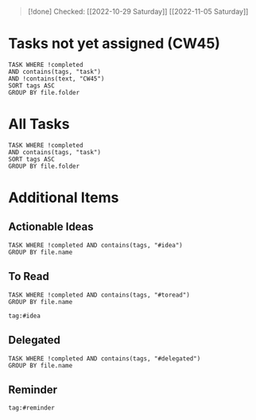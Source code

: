 > [!done]  Checked:
> [[2022-10-29 Saturday]]
> [[2022-11-05 Saturday]]

# Tasks not yet assigned (CW45) 
```dataview 
TASK WHERE !completed 
AND contains(tags, "task") 
AND !contains(text, "CW45")
SORT tags ASC
GROUP BY file.folder
```
# All Tasks
```dataview 
TASK WHERE !completed 
AND contains(tags, "task") 
SORT tags ASC
GROUP BY file.folder
```

# Additional  Items
## Actionable Ideas
```dataview 
TASK WHERE !completed AND contains(tags, "#idea")
GROUP BY file.name
```


## To Read
```dataview 
TASK WHERE !completed AND contains(tags, "#toread")
GROUP BY file.name
```
```query 
tag:#idea
```

## Delegated
```dataview 
TASK WHERE !completed AND contains(tags, "#delegated")
GROUP BY file.name
```

## Reminder
```query 
tag:#reminder
```